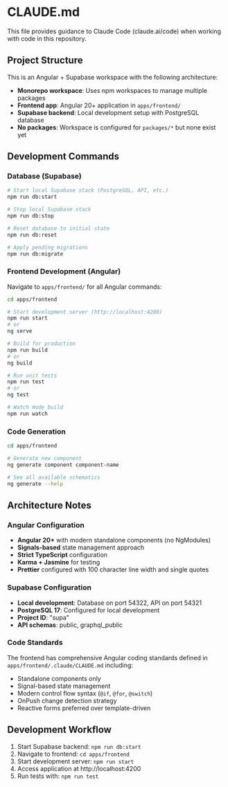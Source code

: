 # CLAUDE.md

This file provides guidance to Claude Code (claude.ai/code) when working with code in this repository.

## Project Structure

This is an Angular + Supabase workspace with the following architecture:
- **Monorepo workspace**: Uses npm workspaces to manage multiple packages
- **Frontend app**: Angular 20+ application in `apps/frontend/`
- **Supabase backend**: Local development setup with PostgreSQL database
- **No packages**: Workspace is configured for `packages/*` but none exist yet

## Development Commands

### Database (Supabase)
```bash
# Start local Supabase stack (PostgreSQL, API, etc.)
npm run db:start

# Stop local Supabase stack
npm run db:stop

# Reset database to initial state
npm run db:reset

# Apply pending migrations
npm run db:migrate
```

### Frontend Development (Angular)
Navigate to `apps/frontend/` for all Angular commands:

```bash
cd apps/frontend

# Start development server (http://localhost:4200)
npm run start
# or
ng serve

# Build for production
npm run build
# or
ng build

# Run unit tests
npm run test
# or
ng test

# Watch mode build
npm run watch
```

### Code Generation
```bash
cd apps/frontend

# Generate new component
ng generate component component-name

# See all available schematics
ng generate --help
```

## Architecture Notes

### Angular Configuration
- **Angular 20+** with modern standalone components (no NgModules)
- **Signals-based** state management approach
- **Strict TypeScript** configuration
- **Karma + Jasmine** for testing
- **Prettier** configured with 100 character line width and single quotes

### Supabase Configuration
- **Local development**: Database on port 54322, API on port 54321
- **PostgreSQL 17**: Configured for local development
- **Project ID**: "supa"
- **API schemas**: public, graphql_public

### Code Standards
The frontend has comprehensive Angular coding standards defined in `apps/frontend/.claude/CLAUDE.md` including:
- Standalone components only
- Signal-based state management
- Modern control flow syntax (`@if`, `@for`, `@switch`)
- OnPush change detection strategy
- Reactive forms preferred over template-driven

## Development Workflow

1. Start Supabase backend: `npm run db:start`
2. Navigate to frontend: `cd apps/frontend`
3. Start development server: `npm run start`
4. Access application at http://localhost:4200
5. Run tests with: `npm run test`